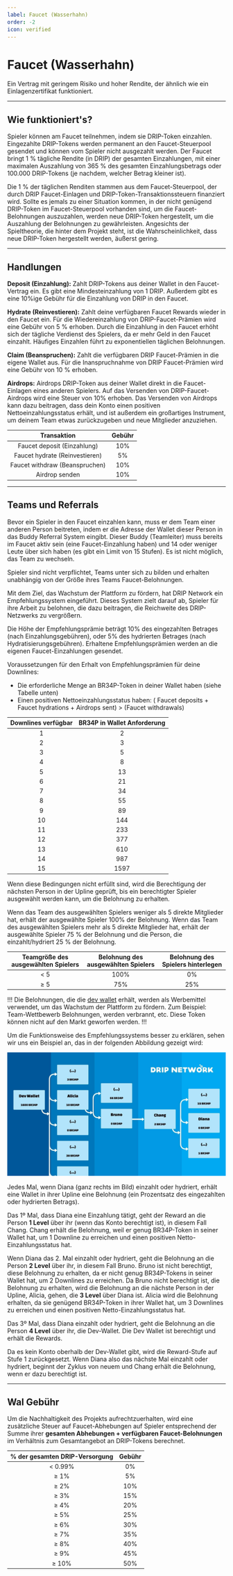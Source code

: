 ```yaml
---
label: Faucet (Wasserhahn)
order: -2
icon: verified
---
```


# Faucet (Wasserhahn)
Ein Vertrag mit geringem Risiko und hoher Rendite, der ähnlich wie ein Einlagenzertifikat funktioniert.

---
## Wie funktioniert's?

Spieler können am Faucet teilnehmen, indem sie DRIP-Token einzahlen. Eingezahlte DRIP-Tokens werden permanent an den Faucet-Steuerpool gesendet und können vom Spieler nicht ausgezahlt werden. Der Faucet bringt 1 % tägliche Rendite (in DRIP) der gesamten Einzahlungen, mit einer maximalen Auszahlung von 365 % des gesamten Einzahlungsbetrags oder 100.000 DRIP-Tokens (je nachdem, welcher Betrag kleiner ist).

Die 1 % der täglichen Renditen stammen aus dem Faucet-Steuerpool, der durch DRIP Faucet-Einlagen und DRIP-Token-Transaktionssteuern finanziert wird. Sollte es jemals zu einer Situation kommen, in der nicht genügend DRIP-Token im Faucet-Steuerpool vorhanden sind, um die Faucet-Belohnungen auszuzahlen, werden neue DRIP-Token hergestellt, um die Auszahlung der Belohnungen zu gewährleisten. Angesichts der Spieltheorie, die hinter dem Projekt steht, ist die Wahrscheinlichkeit, dass neue DRIP-Token hergestellt werden, äußerst gering.

---
## Handlungen

**Deposit (Einzahlung):**
Zahlt DRIP-Tokens aus deiner Wallet in den Faucet-Vertrag ein. Es gibt eine Mindesteinzahlung von 1 DRIP. Außerdem gibt es eine 10%ige Gebühr für die Einzahlung von DRIP in den Faucet.

**Hydrate (Reinvestieren):**
Zahlt deine verfügbaren Faucet Rewards wieder in den Faucet ein. Für die Wiedereinzahlung von DRIP-Faucet-Prämien wird eine Gebühr von 5 % erhoben. Durch die Einzahlung in den Faucet erhöht sich der tägliche Verdienst des Spielers, da er mehr Geld in den Faucet einzahlt. Häufiges Einzahlen führt zu exponentiellen täglichen Belohnungen.

**Claim (Beanspruchen):**
Zahlt die verfügbaren DRIP Faucet-Prämien in die eigene Wallet aus. Für die Inanspruchnahme von DRIP Faucet-Prämien wird eine Gebühr von 10 % erhoben.

**Airdrops:**
Airdrops DRIP-Token aus deiner Wallet direkt in die Faucet-Einlagen eines anderen Spielers. Auf das Versenden von DRIP-Faucet-Airdrops wird eine Steuer von 10% erhoben.
Das Versenden von Airdrops kann dazu beitragen, dass dein Konto einen positiven Nettoeinzahlungsstatus erhält, und ist außerdem ein großartiges Instrument, um deinem Team etwas zurückzugeben und neue Mitglieder anzuziehen.


| Transaktion | Gebühr |
|:---:|:---:|
| Faucet deposit (Einzahlung)| 10% |
| Faucet hydrate (Reinvestieren) | 5% |
| Faucet withdraw (Beanspruchen) | 10% |
| Airdrop senden | 10% |

---

## Teams und Referrals

Bevor ein Spieler in den Faucet einzahlen kann, muss er dem Team einer anderen Person beitreten, indem er die Adresse der Wallet dieser Person in das Buddy Referral System eingibt. Dieser Buddy (Teamleiter) muss bereits im Faucet aktiv sein (eine Faucet-Einzahlung haben) und 14 oder weniger Leute über sich haben (es gibt ein Limit von 15 Stufen). Es ist nicht möglich, das Team zu wechseln.

Spieler sind nicht verpflichtet, Teams unter sich zu bilden und erhalten unabhängig von der Größe ihres Teams Faucet-Belohnungen.

Mit dem Ziel, das Wachstum der Plattform zu fördern, hat DRIP Network ein Empfehlungssystem eingeführt. Dieses System zielt darauf ab, Spieler für ihre Arbeit zu belohnen, die dazu beitragen, die Reichweite des DRIP-Netzwerks zu vergrößern.

Die Höhe der Empfehlungsprämie beträgt 10% des eingezahlten Betrages (nach Einzahlungsgebühren), oder 5% des hydrierten Betrages (nach Hydratisierungsgebühren). Erhaltene Empfehlungsprämien werden an die eigenen Faucet-Einzahlungen gesendet.

Voraussetzungen für den Erhalt von Empfehlungsprämien für deine Downlines:
-   Die erforderliche Menge an BR34P-Token in deiner Wallet haben (siehe Tabelle unten)
-   Einen positiven Nettoeinzahlungsstatus haben: ( Faucet deposits + Faucet hydrations + Airdrops sent) > (Faucet withdrawals)


| Downlines verfügbar | BR34P in Wallet Anforderung |
|:---:|:---:|
| 1 | 2 |
| 2 | 3 |
| 3 | 5 |
| 4 | 8 |
| 5 | 13 |
| 6 | 21 |
| 7 | 34 |
| 8 | 55 |
| 9 | 89 |
| 10 | 144 |
| 11 | 233 |
| 12 | 377 |
| 13 | 610 |
| 14 | 987 |
| 15 | 1597 |


Wenn diese Bedingungen nicht erfüllt sind, wird die Berechtigung der nächsten Person in der Upline geprüft, bis ein berechtigter Spieler ausgewählt werden kann, um die Belohnung zu erhalten.

Wenn das Team des ausgewählten Spielers weniger als 5 direkte Mitglieder hat, erhält der ausgewählte Spieler 100% der Belohnung.
Wenn das Team des ausgewählten Spielers mehr als 5 direkte Mitglieder hat, erhält der ausgewählte Spieler 75 % der Belohnung und die Person, die einzahlt/hydriert 25 % der Belohnung.

| Teamgröße des ausgewählten Spielers | Belohnung des ausgewählten Spielers | Belohnung des Spielers hinterlegen |
|:---:|:---:|:---:|
| < 5 | 100% | 0% |
| ≥ 5 | 75% | 25% |

!!!
Die Belohnungen, die die [dev wallet](https://bscscan.com/address/0xe8e9720e39e13854657c165cf4eb10b2dfe33570) erhält, werden als Werbemittel verwendet, um das Wachstum der Plattform zu fördern. Zum Beispiel: Team-Wettbewerb Belohnungen, werden verbrannt, etc. Diese Token können nicht auf den Markt geworfen werden.
!!!

Um die Funktionsweise des Empfehlungssystems besser zu erklären, sehen wir uns ein Beispiel an, das in der folgenden Abbildung gezeigt wird:

![Illustration des folgenden Empfehlungsbaums: Dev wallet (5 direkte Teammitglieder, 1600 BR34P) → Alicia (2 direkte Teammitglieder, 10 BR34P) → Bruno (1 direktes Teammitglied, 0 BR34P) → Chang (3 direkte Teammitglieder, 2 BR34P) → Diana (0 direkte Teammitglieder, 0 BR34P).](/static/banner_faucet_referral.jpg)

Jedes Mal, wenn Diana (ganz rechts im Bild) einzahlt oder hydriert, erhält eine Wallet in ihrer Upline eine Belohnung (ein Prozentsatz des eingezahlten oder hydrierten Betrags).

Das 1º Mal, dass Diana eine Einzahlung tätigt, geht der Reward an die Person **1 Level** über ihr (wenn das Konto berechtigt ist), in diesem Fall Chang. Chang erhält die Belohnung, weil er genug BR34P-Token in seiner Wallet hat, um 1 Downline zu erreichen und einen positiven Netto-Einzahlungsstatus hat.

Wenn Diana das 2. Mal einzahlt oder hydriert, geht die Belohnung an die Person **2 Level** über ihr, in diesem Fall Bruno. Bruno ist nicht berechtigt, diese Belohnung zu erhalten, da er nicht genug BR34P-Tokens in seiner Wallet hat, um 2 Downlines zu erreichen. Da Bruno nicht berechtigt ist, die Belohnung zu erhalten, wird die Belohnung an die nächste Person in der Upline, Alicia, gehen, die **3 Level** über Diana ist. Alicia wird die Belohnung erhalten, da sie genügend BR34P-Token in ihrer Wallet hat, um 3 Downlines zu erreichen und einen positiven Netto-Einzahlungsstatus hat.

Das 3º Mal, dass Diana einzahlt oder hydriert, geht die Belohnung an die Person **4 Level** über ihr, die Dev-Wallet. Die Dev Wallet ist berechtigt und erhält die Rewards.

Da es kein Konto oberhalb der Dev-Wallet gibt, wird die Reward-Stufe auf Stufe 1 zurückgesetzt. Wenn Diana also das nächste Mal einzahlt oder hydriert, beginnt der Zyklus von neuem und Chang erhält die Belohnung, wenn er dazu berechtigt ist.

---

## Wal Gebühr

Um die Nachhaltigkeit des Projekts aufrechtzuerhalten, wird eine zusätzliche Steuer auf Faucet-Abhebungen auf Spieler entsprechend der Summe ihrer **gesamten Abhebungen + verfügbaren Faucet-Belohnungen** im Verhältnis zum Gesamtangebot an DRIP-Tokens berechnet.

| % der gesamten DRIP-Versorgung | Gebühr |
|:---:|:---:|
| < 0.99% | 0% |
| ≥ 1% | 5% |
| ≥ 2% | 10% |
| ≥ 3% | 15% |
| ≥ 4% | 20% |
| ≥ 5% | 25% |
| ≥ 6% | 30% |
| ≥ 7% | 35% |
| ≥ 8% | 40% |
| ≥ 9% | 45% |
| ≥ 10% | 50% |
